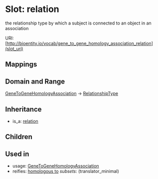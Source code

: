# Slot: relation


the relationship type by which a subject is connected to an object in an association

URI: [http://bioentity.io/vocab/gene_to_gene_homology_association_relation](slot_uri)
## Mappings

## Domain and Range

[GeneToGeneHomologyAssociation](GeneToGeneHomologyAssociation.md) -> [RelationshipType](RelationshipType.md)
## Inheritance

 *  is_a: [relation](relation.md)
## Children

## Used in

 *  usage: [GeneToGeneHomologyAssociation](GeneToGeneHomologyAssociation.md)
 *  reifies: [homologous to](homologous_to.md) *subsets*: (translator_minimal)

